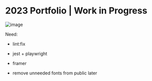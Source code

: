 # 2023 Portfolio | Work in Progress

![image](https://github.com/wilyyy/2023-portfolio/assets/8918632/77ead478-fe5e-46dc-a5a5-02360279f587)

Need:

-  lint:fix
-  jest + playwright
-  framer

-  remove unneeded fonts from public later
